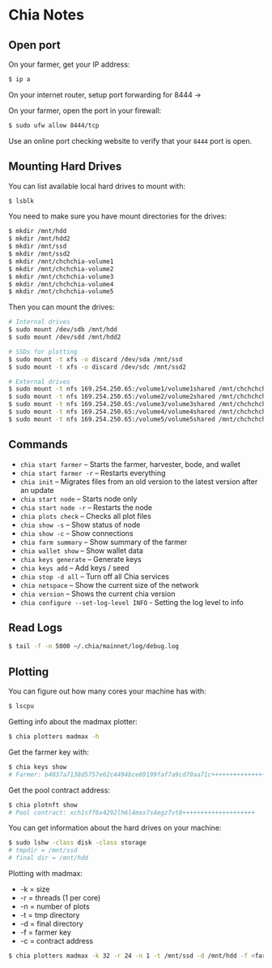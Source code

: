 # Chia Notes

## Open port

On your farmer, get your IP address:

```bash
$ ip a
```

On your internet router, setup port forwarding for 8444 -> <farmer-IP>

On your farmer, open the port in your firewall:

```bash
$ sudo ufw allow 8444/tcp
```

Use an online port checking website to verify that your `8444` port is open.

## Mounting Hard Drives

You can list available local hard drives to mount with:

```bash
$ lsblk
```

You need to make sure you have mount directories for the drives:

```bash
$ mkdir /mnt/hdd
$ mkdir /mnt/hdd2
$ mkdir /mnt/ssd
$ mkdir /mnt/ssd2
$ mkdir /mnt/chchchia-volume1
$ mkdir /mnt/chchchia-volume2
$ mkdir /mnt/chchchia-volume3
$ mkdir /mnt/chchchia-volume4
$ mkdir /mnt/chchchia-volume5
```

Then you can mount the drives:

```bash
# Internal drives
$ sudo mount /dev/sdb /mnt/hdd
$ sudo mount /dev/sdd /mnt/hdd2

# SSDs for plotting
$ sudo mount -t xfs -o discard /dev/sda /mnt/ssd
$ sudo mount -t xfs -o discard /dev/sdc /mnt/ssd2

# External drives
$ sudo mount -t nfs 169.254.250.65:/volume1/volume1shared /mnt/chchchchia-volume1
$ sudo mount -t nfs 169.254.250.65:/volume2/volume2shared /mnt/chchchchia-volume2
$ sudo mount -t nfs 169.254.250.65:/volume3/volume3shared /mnt/chchchchia-volume3
$ sudo mount -t nfs 169.254.250.65:/volume4/volume4shared /mnt/chchchchia-volume4
$ sudo mount -t nfs 169.254.250.65:/volume5/volume5shared /mnt/chchchchia-volume5
```

## Commands

* `chia start farmer` – Starts the farmer, harvester, bode, and wallet
* `chia start farmer -r` – Restarts everything
* `chia init` – Migrates files from an old version to the latest version after an update
* `chia start node` – Starts node only
* `chia start node -r` – Restarts the node
* `chia plots check` – Checks all plot files
* `chia show -s` – Show status of node
* `chia show -c` – Show connections
* `chia farm summary` – Show summary of the farmer
* `chia wallet show` – Show wallet data
* `chia keys generate` – Generate keys
* `chia keys add` – Add keys / seed
* `chia stop -d all` – Turn off all Chia services
* `chia netspace` – Show the current size of the network
* `chia version` – Shows the current chia version
* `chia configure --set-log-level INFO` - Setting the log level to info

## Read Logs

```bash
$ tail -f -n 5000 ~/.chia/mainnet/log/debug.log
```

## Plotting

You can figure out how many cores your machine has with:

```bash
$ lscpu
```

Getting info about the madmax plotter:

```bash
$ chia plotters madmax -h
```

Get the farmer key with:

```bash
$ chia keys show
# Farmer: b4037a7138d5757e62c4494bce69199faf7a9cd79aa71c+++++++++++++++++++++++++++
```

Get the pool contract address:

```bash
$ chia plotnft show
# Pool contract: xch1sff6x4292lh6l4mxx7s4egz7vt8++++++++++++++++++++
```

You can get information about the hard drives on your machine:

```bash
$ sudo lshw -class disk -class storage
# tmpdir = /mnt/ssd
# final dir = /mnt/hdd
```

Plotting with madmax:

* -k = size
* -r = threads (1 per core)
* -n = number of plots
* -t = tmp directory
* -d = final directory
* -f = farmer key
* -c = contract address

```bash
$ chia plotters madmax -k 32 -r 24 -n 1 -t /mnt/ssd -d /mnt/hdd -f <farmer-key> -c <contract-address>
```
